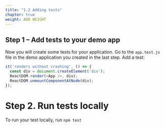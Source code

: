 ```yaml
---
title: "1.2 Adding tests"
chapter: true
weight: ADD WEIGHT
---
```


## Step 1 – Add tests to your demo app

Now you will create some tests for your application. Go to the `app.test.js` file in the demo application you created in the last step. Add a test:

```js
it('renders without crashing', () => {
  const div = document.createElement('div');
  ReactDOM.render(<App />, div);
  ReactDOM.unmountComponentAtNode(div);
});
```

# Step 2. Run tests locally

To run your test locally, run `npm test`